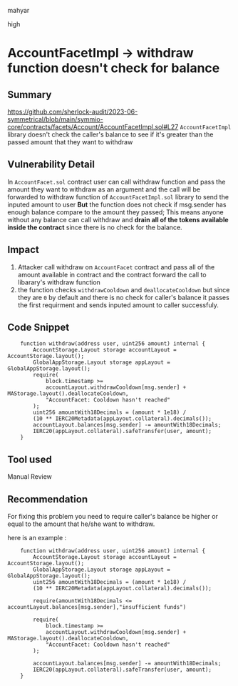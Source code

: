 mahyar

high

# AccountFacetImpl -> withdraw function doesn't check for balance

## Summary

https://github.com/sherlock-audit/2023-06-symmetrical/blob/main/symmio-core/contracts/facets/Account/AccountFacetImpl.sol#L27
`AccountFacetImpl` library doesn't check the caller's balance to see if it's greater than the passed amount that they want to withdraw

## Vulnerability Detail

In `AccountFacet.sol` contract user can call withdraw function and pass the amount they want to withdraw as an argument and the call will be forwarded to withdraw function of  `AccountFacetImpl.sol` library to send the inputed amount to user **But** the function does not check if msg.sender has enough balance compare to the amount they passed;
This means anyone without any balance can call withdraw and **drain all of the tokens available inside the contract** since there is no check for the balance.

## Impact

1. Attacker call withdraw on `AccountFacet` contract and pass all of the amount available in contract and the contract forward the call to libarary's withdraw function
2. the function checks `withdrawCooldown`   and  `deallocateCooldown` but since they are `0` by default and there is no check for caller's balance it passes the first requirment and sends inputed amount to caller successfuly.

## Code Snippet

```solidity
    function withdraw(address user, uint256 amount) internal {
        AccountStorage.Layout storage accountLayout = AccountStorage.layout();
        GlobalAppStorage.Layout storage appLayout = GlobalAppStorage.layout();
        require(
            block.timestamp >=
            accountLayout.withdrawCooldown[msg.sender] + MAStorage.layout().deallocateCooldown,
            "AccountFacet: Cooldown hasn't reached"
        );
        uint256 amountWith18Decimals = (amount * 1e18) /
        (10 ** IERC20Metadata(appLayout.collateral).decimals());
        accountLayout.balances[msg.sender] -= amountWith18Decimals;
        IERC20(appLayout.collateral).safeTransfer(user, amount);
    }
```
## Tool used

Manual Review

## Recommendation

For fixing this problem you need to require caller's balance be higher or equal to the amount that he/she want to withdraw.

here is an example :

```solidity
    function withdraw(address user, uint256 amount) internal {
        AccountStorage.Layout storage accountLayout = AccountStorage.layout();
        GlobalAppStorage.Layout storage appLayout = GlobalAppStorage.layout();
        uint256 amountWith18Decimals = (amount * 1e18) /
        (10 ** IERC20Metadata(appLayout.collateral).decimals());

        require(amountWith18Decimals <= accountLayout.balances[msg.sender],"insufficient funds")
        
        require(
            block.timestamp >=
            accountLayout.withdrawCooldown[msg.sender] + MAStorage.layout().deallocateCooldown,
            "AccountFacet: Cooldown hasn't reached"
        );

        accountLayout.balances[msg.sender] -= amountWith18Decimals;
        IERC20(appLayout.collateral).safeTransfer(user, amount);
    }
```

